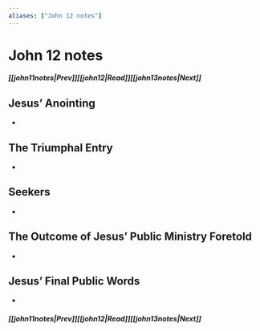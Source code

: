 ```yaml
---
aliases: ["John 12 notes"]
---
```

# John 12 notes
##### <span class=arrow-left></span>[[john11notes|Prev]]<span class=navigation-separator></span>[[john12|Read]]<span class=navigation-separator></span>[[john13notes|Next]]<span class=arrow-right></span>
## Jesus’ Anointing
- 
## The Triumphal Entry
- 
## Seekers
- 
## The Outcome of Jesus’ Public Ministry Foretold
- 
## Jesus’ Final Public Words
- 
##### <span class=arrow-left></span>[[john11notes|Prev]]<span class=navigation-separator></span>[[john12|Read]]<span class=navigation-separator></span>[[john13notes|Next]]<span class=arrow-right></span>